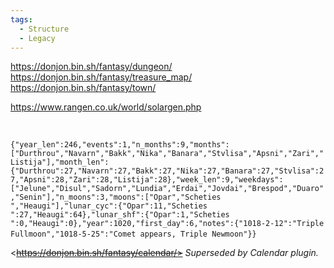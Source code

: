 ```yaml
---
tags:
  - Structure
  - Legacy
---
```

<https://donjon.bin.sh/fantasy/dungeon/>
<https://donjon.bin.sh/fantasy/treasure_map/>
<https://donjon.bin.sh/fantasy/town/>


<https://www.rangen.co.uk/world/solargen.php>

 

`{"year_len":246,"events":1,"n_months":9,"months":["Durthrou","Navarn","Bakk","Nika","Banara","Stvlisa","Apsni","Zari","Listija"],"month_len":{"Durthrou":27,"Navarn":27,"Bakk":27,"Nika":27,"Banara":27,"Stvlisa":27,"Apsni":28,"Zari":28,"Listija":28},"week_len":9,"weekdays":["Jelune","Disul","Sadorn","Lundia","Erdai","Jovdai","Brespod","Duaro","Senin"],"n_moons":3,"moons":["Opar","Scheties ","Heaugi"],"lunar_cyc":{"Opar":11,"Scheties ":27,"Heaugi":64},"lunar_shf":{"Opar":1,"Scheties ":0,"Heaugi":0},"year":1020,"first_day":6,"notes":{"1018-2-12":"Triple Fullmoon","1018-5-25":"Comet appears, Triple Newmoon"}}`
 

<~~https://donjon.bin.sh/fantasy/calendar/>~~
*Superseded by Calendar plugin.*